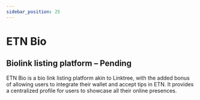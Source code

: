 ```yaml
---
sidebar_position: 25
---
```


# ETN Bio

## Biolink listing platform – Pending

ETN Bio is a bio link listing platform akin to Linktree, with the added bonus of allowing users to integrate their wallet and accept tips in ETN. It provides a centralized profile for users to showcase all their online presences.
